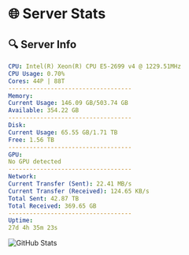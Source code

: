 # 🌐 Server Stats
## 🔍 Server Info
```yaml
CPU: Intel(R) Xeon(R) CPU E5-2699 v4 @ 1229.51MHz
CPU Usage: 0.70%
Cores: 44P | 88T
-----------------------------------
Memory:
Current Usage: 146.09 GB/503.74 GB
Available: 354.22 GB
-----------------------------------
Disk:
Current Usage: 65.55 GB/1.71 TB
Free: 1.56 TB
-----------------------------------
GPU:
No GPU detected
-----------------------------------
Network:
Current Transfer (Sent): 22.41 MB/s
Current Transfer (Received): 124.65 KB/s
Total Sent: 42.87 TB
Total Received: 369.65 GB
-----------------------------------
Uptime:
27d 4h 35m 23s
```
![GitHub Stats](https://img.shields.io/badge/Updated-2025-04-04_01:58:12-blue)